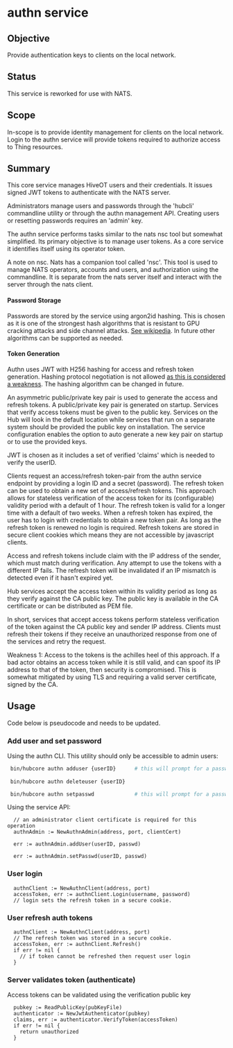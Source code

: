 # authn service

## Objective

Provide authentication keys to clients on the local network. 

## Status

This service is reworked for use with NATS.


## Scope

In-scope is to provide identity management for clients on the local network. Login to the authn service will provide tokens required to authorize access to Thing resources.

## Summary

This core service manages HiveOT users and their credentials. It issues signed JWT tokens to authenticate with the NATS server.

Administrators manage users and passwords through the 'hubcli' commandline utility or through the authn management API. Creating users or resetting passwords requires an 'admin' key.

The authn service performs tasks similar to the nats nsc tool but somewhat simplified. Its primary objective is to manage user tokens. As a core service it identifies itself using its operator token.

A note on nsc. Nats has a companion tool called 'nsc'. This tool is used to manage NATS operators, accounts and users, and authorization using the commandline.  It is separate from the nats server itself and interact with the server through the nats client.



#### **Password Storage**

Passwords are stored by the service using argon2id hashing. This is chosen as it is one of the strongest hash algorithms that is resistant to GPU cracking attacks and side channel attacks. [See wikipedia](https://en.wikipedia.org/wiki/Argon2). In future other algorithms can be supported as needed.

#### **Token Generation**

Authn uses JWT with H256 hashing for access and refresh token generation. Hashing protocol negotiation is not allowed [as this is considered a weakness](https://auth0.com/blog/critical-vulnerabilities-in-json-web-token-libraries/). The hashing algorithm can be changed in future. 

An asymmetric public/private key pair is used to generate the access and refresh tokens. A public/private key pair is generated on startup. Services that verify access tokens must be given to the public key. Services on the Hub will look in the default location while services that run on a separate system should be provided the public key on installation. The service configuration enables the option to auto generate a new key pair on startup or to use the provided keys.

JWT is chosen as it includes a set of verified 'claims' which is needed to verify the userID. 

Clients request an access/refresh token-pair from the authn service endpoint by providing a login ID and a secret (password). The refresh token can be used to obtain a new set of access/refresh tokens. This approach allows for stateless verification of the access token for its (configurable) validity period with a default of 1 hour. The refresh token is valid for a longer time with a default of two weeks. When a refresh token has expired, the user has to login with credentials to obtain a new token pair. As long as the refresh token is renewed no login is required. Refresh tokens are stored in secure client cookies which means they are not accessible by javascript clients. 

Access and refresh tokens include claim with the IP address of the sender, which must match during verification. Any attempt to use the tokens with a different IP fails. The refresh token will be invalidated if an IP mismatch is detected even if it hasn't expired yet.

Hub services accept the access token within its validity period as long as they verify against the CA public key. The public key is available in the CA certificate or can be distributed as PEM file.

In short, services that accept access tokens perform stateless verification of the token against the CA public key and sender IP address. Clients must refresh their tokens if they receive an unauthorized response from one of the services and retry the request.

Weakness 1: Access to the tokens is the achilles heel of this approach. If a bad actor obtains an access token while it is still valid, and can spoof its IP address to that of the token, then security is compromised. This is somewhat mitigated by using TLS and requiring a valid server certificate, signed by the CA.


## Usage

Code below is pseudocode and needs to be updated.

### Add user and set password

Using the authn CLI. This utility should only be accessible to admin users:
```bash
 bin/hubcore authn adduser {userID}      # this will prompt for a password
 
 bin/hubcore authn deleteuser {userID}

 bin/hubcore authn setpasswd             # this will prompt for a password
```

Using the service API:
```golang
  // an administrator client certificate is required for this operation
  authnAdmin := NewAuthnAdmin(address, port, clientCert)
  
  err := authnAdmin.addUser(userID, passwd)

  err := authnAdmin.setPasswd(userID, passwd)
```

### User login

```golang
  authnClient := NewAuthnClient(address, port)
  accessToken, err := authnClient.Login(username, password)
  // login sets the refresh token in a secure cookie. 
```

### User refresh auth tokens

```golang
  authnClient := NewAuthnClient(address, port)
  // The refresh token was stored in a secure cookie. 
  accessToken, err := authnClient.Refresh()
  if err != nil {
    // if token cannot be refreshed then request user login    
  }   
```

### Server validates token (authenticate)

Access tokens can be validated using the verification public key 

```golang
  pubkey := ReadPublicKey(pubKeyFile)
  authenticator := NewJwtAuthenticator(pubkey)
  claims, err := authenticator.VerifyToken(accessToken)
  if err != nil {
    return unauthorized
  }
```
